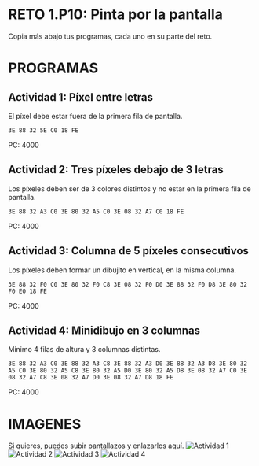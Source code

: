 # RETO 1.P10: Pinta por la pantalla
Copia más abajo tus programas, cada uno en su parte del reto.

# PROGRAMAS

## Actividad 1: Píxel entre letras
El píxel debe estar fuera de la primera fila de pantalla.
```
3E 88 32 5E C0 18 FE 
```
PC: 4000

## Actividad 2: Tres píxeles debajo de 3 letras
Los píxeles deben ser de 3 colores distintos y no estar en la primera fila de pantalla.
```
3E 88 32 A3 C0 3E 80 32 A5 C0 3E 08 32 A7 C0 18 FE
```
PC: 4000

## Actividad 3: Columna de 5 píxeles consecutivos
Los píxeles deben formar un dibujito en vertical, en la misma columna.
```
3E 88 32 F0 C0 3E 80 32 F0 C8 3E 08 32 F0 D0 3E 88 32 F0 D8 3E 80 32 F0 E0 18 FE
```
PC: 4000

## Actividad 4: Minidibujo en 3 columnas
Mínimo 4 filas de altura y 3 columnas distintas.
```
3E 88 32 A3 C0 3E 88 32 A3 C8 3E 88 32 A3 D0 3E 88 32 A3 D8 3E 80 32 A5 C0 3E 80 32 A5 C8 3E 80 32 A5 D0 3E 80 32 A5 D8 3E 08 32 A7 C0 3E 08 32 A7 C8 3E 08 32 A7 D0 3E 08 32 A7 D8 18 FE
```
PC: 4000

# IMAGENES
Si quieres, puedes subir pantallazos y enlazarlos aquí.
![Actividad 1](/tuimagen1.png)
![Actividad 2](/tuimagen2.png)
![Actividad 3](/tuimagen3.png)
![Actividad 4](/tuimagen4.png)
